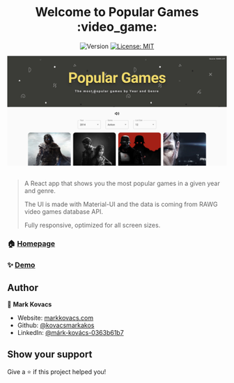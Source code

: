 <h1 align="center">Welcome to Popular Games :video_game:</h1>
<p align="center">
  <img alt="Version" src="https://img.shields.io/badge/version-0.1.0-blue.svg?cacheSeconds=2592000" />
  <a href="#" target="_blank">
    <img alt="License: MIT" src="https://img.shields.io/badge/License-MIT-yellow.svg" />
  </a>
</p>

![screenshot1](public/thumbnail/thumbnail.jpeg?raw=true)

##

> A React app that shows you the most popular games in a given year and genre.
>
> The UI is made with Material-UI and the data is coming from RAWG video games database API.
>
> Fully responsive, optimized for all screen sizes.

### 🏠 [Homepage](https://github.com/kovacsmarkakos/popular-games)

### ✨ [Demo](https://kovacsmarkakos.github.io/popular-games/)

## Author

👤 **Mark Kovacs**

- Website: [markkovacs.com](https://markkovacs.com)
- Github: [@kovacsmarkakos](https://github.com/kovacsmarkakos)
- LinkedIn: [@márk-kovács-0363b61b7](https://linkedin.com/in/márk-kovács-0363b61b7)

## Show your support

Give a ⭐️ if this project helped you!
